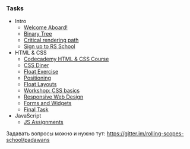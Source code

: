 ### Tasks

-  Intro
    * [Welcome Aboard!](https://github.com/rolling-scopes-school/tasks/blob/2016-Q1/tasks/welcome-aboard.md)
    * [Binary Tree](https://github.com/rolling-scopes-school/tasks/blob/2016-Q1/tasks/binary-tree.md)
    * [Critical rendering path](https://github.com/rolling-scopes-school/tasks/blob/master/tasks/critical-rendering-path.md)
    * [Sign up to RS School](https://github.com/rolling-scopes-school/tasks/blob/2016-Q1/tasks/sign-up.md)
- HTML & CSS 
    * [Codecademy HTML & CSS Course](https://github.com/rolling-scopes-school/tasks/blob/2016-Q1/tasks/Codecademy_HTML_CSS_Course.md)
    * [CSS Diner](https://github.com/rolling-scopes-school/tasks/blob/2016-Q1/tasks/CSS_Diner.md)
    * [Float Exercise](https://github.com/rolling-scopes-school/tasks/blob/2016-Q1/tasks/float_exercise.md)
    * [Positioning](https://github.com/rolling-scopes-school/tasks/blob/2016-Q1/tasks/positioning.md)
    * [Float Layouts](https://github.com/rolling-scopes-school/tasks/blob/2016-Q1/tasks/float_layouts.md)
    * [Workshop: CSS basics](https://github.com/rolling-scopes-school/tasks/blob/2016-Q1/tasks/workshop.md)
    * [Responsive Web Design](https://github.com/rolling-scopes-school/tasks/blob/2016-Q1/tasks/responsive.md)
    * [Forms and Widgets](https://github.com/rolling-scopes-school/tasks/blob/2016-Q1/tasks/forms_and_widgets.md)
    * [Final Task](https://github.com/rolling-scopes-school/tasks/blob/2016-Q1/tasks/final_task.md)
- JavaScript
    * [JS Assignments](https://github.com/rolling-scopes-school/tasks/blob/2016-Q1/tasks/js-assignments.md)

Задавать вопросы можно и нужно тут:
https://gitter.im/rolling-scopes-school/padawans



